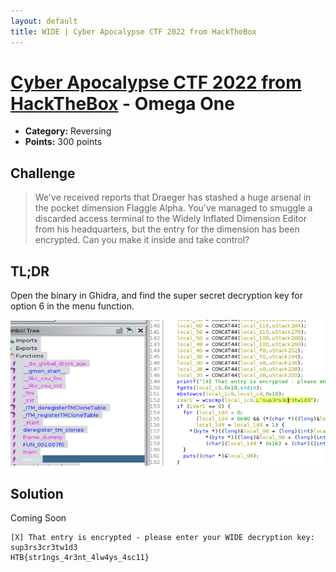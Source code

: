 ```yaml
---
layout: default
title: WIDE | Cyber Apocalypse CTF 2022 from HackTheBox
---
```

# [Cyber Apocalypse CTF 2022 from HackTheBox](../) - Omega One

* **Category:** Reversing
* **Points:** 300 points

## Challenge

> We've received reports that Draeger has stashed a huge arsenal in the pocket dimension Flaggle Alpha. You've managed to smuggle a discarded access terminal to the Widely Inflated Dimension Editor from his headquarters, but the entry for the dimension has been encrypted. Can you make it inside and take control?


## TL;DR
Open the binary in Ghidra, and find the super secret decryption key for option 6 in the menu function.

![WIDE Screenshot](wide.png)

## Solution

Coming Soon

```
[X] That entry is encrypted - please enter your WIDE decryption key: sup3rs3cr3tw1d3
HTB{str1ngs_4r3nt_4lw4ys_4sc11}
```
